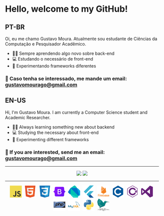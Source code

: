 # Hello, welcome to my GitHub!

## PT-BR

Oi, eu me chamo Gustavo Moura. Atualmente sou estudante de Ciências da Computação e Pesquisador Acadêmico.

- 👩‍💻 Sempre aprendendo algo novo sobre back-end
- 💻 Estudando o necessário de front-end
- 👀 Experimentando frameworks diferentes

### :speech_balloon: Caso tenha se interessado, me mande um email: gustavomourago@gmail.com

## EN-US

Hi, I'm Gustavo Moura. I am currently a Computer Science student and Academic Researcher.

- 👩‍💻 Always learning something new about backend
- 💻 Studying the necessary about front-end
- 👀 Experimenting different frameworks

### :speech_balloon: If you are interested, send me an email: gustavomourago@gmail.com
---

<div align = "center">
<img height = "200em" src="https://github-readme-stats.vercel.app/api/top-langs/?username=gustavomrv&show_icons=true&theme=github_dark&count_private=true"/>
<img height = "200em" src="https://github-readme-stats.vercel.app/api?username=gustavomrv&show_icons=true&show_icons=true&theme=github_dark&count_private=true" />
</div>

---

<div align = "center">
  <img src="https://github.com/devicons/devicon/blob/master/icons/javascript/javascript-original.svg" title="JavaScript" alt="JavaScript" width="40" height="40"/>&nbsp;
  <img src="https://github.com/devicons/devicon/blob/master/icons/html5/html5-original.svg" title="HTML5" alt="HTML" width="40" height="40"/>&nbsp;  
  <img src="https://github.com/devicons/devicon/blob/master/icons/css3/css3-original.svg" title="css" alt="css" width="40" height="40"/>&nbsp;
  <img src="https://github.com/devicons/devicon/blob/master/icons/bootstrap/bootstrap-original.svg" title="BootStrap" alt="BootStrap" width="40" height="40"/>&nbsp;
  <img src="https://github.com/devicons/devicon/blob/master/icons/dart/dart-original.svg" title="Dart" alt="Dart" width="40" height="40"/>&nbsp;
  <img src="https://github.com/devicons/devicon/blob/master/icons/flutter/flutter-original.svg" title="Flutter" alt="Flutter" width="40" height="40"/>&nbsp;  
  <img src="https://github.com/devicons/devicon/blob/master/icons/firebase/firebase-plain-wordmark.svg" title="Firebase" alt="Firebase" width="40" height="40"/>&nbsp;
  <img src="https://github.com/devicons/devicon/blob/master/icons/c/c-plain.svg" title="C" alt="C" width="40" height="40"/>&nbsp;
  <img src="https://github.com/devicons/devicon/blob/master/icons/csharp/csharp-line.svg" title="C#" alt="C#" width="40" height="40"/>&nbsp;  
  <img src="https://github.com/devicons/devicon/blob/master/icons/visualstudio/visualstudio-plain.svg" title="Visual Studio" alt="Visual Studio" width="40" height="40"/>&nbsp;
  <img src="https://github.com/devicons/devicon/blob/master/icons/php/php-original.svg" title="PHP" alt="PHP" width="40" height="40"/>&nbsp;
  <img src="https://github.com/devicons/devicon/blob/master/icons/mysql/mysql-original-wordmark.svg" title="MySQL" alt="MySQL" width="40" height="40"/>&nbsp;
  <img src="https://github.com/devicons/devicon/blob/master/icons/python/python-original.svg" title="Python" alt="Python" width="40" height="40"/>&nbsp; 
  <img src="https://raw.githubusercontent.com/github/explore/80688e429a7d4ef2fca1e82350fe8e3517d3494d/topics/latex/latex.png" title="LaTex" alt="LaTex" width="40" height="40"/>&nbsp;
</div>
